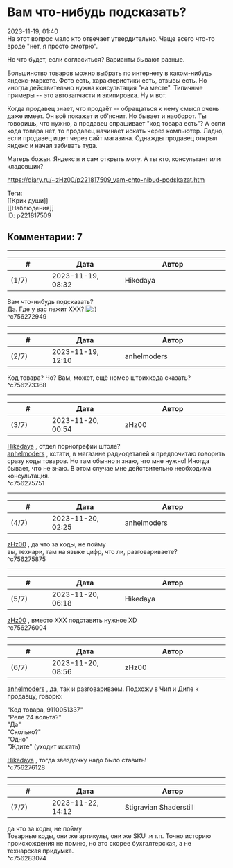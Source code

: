 Вам что-нибудь подсказать?
==========================

  
2023-11-19, 01:40  
 На этот вопрос мало кто отвечает утвердительно. Чаще всего что-то вроде "нет, я просто смотрю".   
   
 Но что будет, если согласиться? Варианты бывают разные.   
   
 Большинство товаров можно выбрать по интернету в каком-нибудь яндекс-маркете. Фото есть, характеристики есть, отзывы есть. Но иногда действительно нужна консультация "на месте". Типичные примеры -- это автозапчасти и экипировка. Ну и вот.   
   
 Когда продавец знает, что продаёт -- обращаться к нему смысл очень даже имеет. Он всё покажет и об'яснит. Но бывает и наоборот. Ты говоришь, что нужно, а продавец спрашивает "код товара есть"? А если кода товара нет, то продавец начинает искать через компьютер. Ладно, если продавец ищет через сайт магазина. Однажды продавец открыл яндекс и начал забивать туда.   
   
 Матерь божья. Яндекс я и сам открыть могу. А ты кто, консультант или кладовщик?   
  
<https://diary.ru/~zHz00/p221817509_vam-chto-nibud-podskazat.htm>  
  
Теги:  
[[Крик души]]  
[[Наблюдения]]  
ID: p221817509  


Комментарии: 7
--------------

  


---



|         #         |              Дата              |                     Автор                     |           ID           |
| --- | --- | --- | --- |
| (1/7) | 2023-11-19, 08:32 | Hikedaya | c756272949 |

  
  Вам что-нибудь подсказать?    
 Да. Где у вас лежит XXX? ![:)](/picture/3.gif)   
 ^c756272949

---



|         #         |              Дата              |                     Автор                     |           ID           |
| --- | --- | --- | --- |
| (2/7) | 2023-11-19, 12:10 | anhelmoders | c756273368 |

  
 Код товара? Чо? Вам, может, ещё номер штрихкода сказать?   
 ^c756273368

---



|         #         |              Дата              |                     Автор                     |           ID           |
| --- | --- | --- | --- |
| (3/7) | 2023-11-20, 00:54 | zHz00 | c756275751 |

  
  [Hikedaya](https://hikedaya.diary.ru "Записная книжка")  , отдел порнографии штоле?   
  [anhelmoders](https://anhelmoders.diary.ru "No plans. Only wonders.")  , кстати, в магазине радиодеталей я предпочитаю говорить сразу коды товаров. Но там обычно я знаю, что мне нужно! Иногда бывает, что не знаю. В этом случае мне действительно необходима консультация.   
 ^c756275751

---



|         #         |              Дата              |                     Автор                     |           ID           |
| --- | --- | --- | --- |
| (4/7) | 2023-11-20, 02:25 | anhelmoders | c756275875 |

  
  [zHz00](https://zHz00.diary.ru "Untitled")  , да что за коды, не пойму   
 вы, технари, там на языке цифр, что ли, разговариваете?   
 ^c756275875

---



|         #         |              Дата              |                     Автор                     |           ID           |
| --- | --- | --- | --- |
| (5/7) | 2023-11-20, 06:18 | Hikedaya | c756276004 |

  
  [zHz00](https://zHz00.diary.ru "Untitled")  , вместо ХХХ подставить нужное XD   
 ^c756276004

---



|         #         |              Дата              |                     Автор                     |           ID           |
| --- | --- | --- | --- |
| (6/7) | 2023-11-20, 08:56 | zHz00 | c756276128 |

  
  [anhelmoders](https://anhelmoders.diary.ru "No plans. Only wonders.")  , да, так и разговариваем. Подхожу в Чип и Дипе к продавцу, говорю:   
   
 "Код товара, 9110051337"   
 "Реле 24 вольта?"   
 "Да"   
 "Сколько?"   
 "Одно"   
 "Ждите" (уходит искать)   
   
  [Hikedaya](https://hikedaya.diary.ru "Записная книжка")  , тогда звёздочку надо было ставить!   
 ^c756276128

---



|         #         |              Дата              |                     Автор                     |           ID           |
| --- | --- | --- | --- |
| (7/7) | 2023-11-22, 14:12 | Stigravian Shaderstill | c756283074 |

  
  да что за коды, не пойму    
 Товарные коды, они же артикулы, они же SKU .и т.п. Точно историю происхождения не помню, но это скорее бухгалтерская, а не технарская придумка.   
 ^c756283074